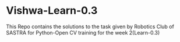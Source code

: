 # Vishwa-Learn-0.3
This Repo contains the solutions to the task given by Robotics Club of SASTRA for Python-Open CV training for the week 2(Learn-0.3) 
